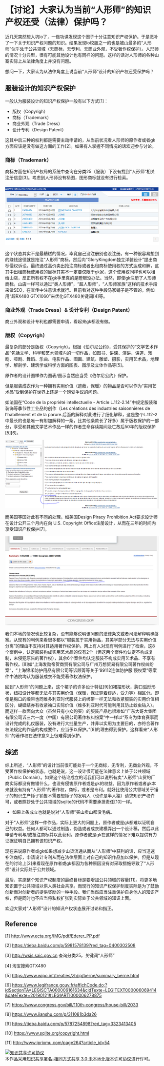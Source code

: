 # 【讨论】大家认为当前“人形师”的知识产权还受（法律）保护吗？

近几天突然想入坑lo了，一做功课发现这个圈子十分注意知识产权保护。于是恶补了一下关于知识产权问题的知识。结果发现lo校服之一的也是被山最多的“人形师”似乎处于公共领域（无商标，无专利，无商业外观，不受著作权保护）。人形师的情况十分典型，很有可能其他设计也有同样的问题。这样的话对人形师的各种山寨实际上从法律角度上并没有问题。

想问一下，大家认为从法律角度上说当前“人形师”设计的知识产权还受保护吗？

## 服装设计的知识产权保护

一般认为服装设计的知识产权保护一般有以下方式[1]：

* 版权（Copyrigh）
* 商标（Trademark）
* 商业外观（Trade Dress）
* 设计专利（Design Patent）

这其中后三种的权利都是需要主动申请的，从当前状况看人形师的原作者或者gk方面应该是没有做这方面的工作[2]。如果有人掌握不同情况的话欢迎参与讨论。

### 商标（Trademark）

商标方面在知识产权局的系统中查询在分类25（服装）下没有找到“人形师”相关注册信息[3]。考虑到人形师没有柄图，图形商标就没有进行检索。

![tm](https://raw.githubusercontent.com/leegggg/renxingshiCR/master/res/tm.png)

这个状态其实不是最糟糕的情况，毕竟自己没注册别也没注册。有一种很容易想到的赚钱途径就是抢注“人形师”商标，然后向“GloryKingdom独立洋装设计”提出商标侵权诉讼。最终通过高价卖出抢注商标或者出租商标使用权的方式达成和解，这其中出租商标使用权的目标其实不一定要仅限于gk家，这个使用权同样也可以租给山店，反正所有权不在gk手里真的是瞪眼没办法。当然，即使gk注册了人形师商标，山店一样可以通过“类人形师”，“超人形师”，“人形师家族”这样的技术手段来做SEO，在宣传中注意话术就行。目前看对这种手段马家铺子是不管的，例如用“超RX480 GTX1060”来优化GTX480关键词[4]等。

### 商业外观（Trade Dress）& 设计专利（Design Patent）

商业外观和设计专利也都需要申请，看起来gk都没有做。

### 版权（Copyrigh）

最复杂的部分是版权（Copyrigh）。根据《伯尔尼公约》，受其保护的“文学艺术作品”包括文学、科学和艺术领域内的一切作品，如图书、讲课、演讲、讲道、戏剧、哑剧、舞蹈、乐曲、电影作品、图画、建筑、雕塑、摄影，实用艺术品，地理学、解剖学、建筑学或科学方面的图表、图示及立体作品等[5]。

原作者的设计图样作为图表/图示当然应当受《伯尔尼公约》保护。

但是服装成衣作为一种拥有实用价值（遮蔽，保暖）的物品是否可以作为“实用艺术品”受到保护在世界上还是一个饱受争议的问题。

如法国在“Code de la propriété intellectuelle - Article L.112-2.14”中规定服装和装饰等季节性工业品的创作（Les créations des industries saisonnières de l'habillement et de la parure.后面的解释对此进行了细化解释，这是整个L.112-2中最长的也是唯一有附加解释的一条，比其他条款长了好多）属于版权保护的一部分，享受和其他文学艺术作品一样的作者生命存续期间及亡故后50年的版权保护[5][6]。

![L112-2](https://raw.githubusercontent.com/leegggg/renxingshiCR/master/res/L112-2.png)

而美国等国对此有不同的处理。如美国Design Piracy Prohibition Act要求设计师在设计公开三个月内在向 U.S. Copyright Office注册设计，从而在三年的时间内享受知识产权保护[7]。

![hr2033](https://raw.githubusercontent.com/leegggg/renxingshiCR/master/res/hr2033.png)

我们本地的情况也比较复杂，没有能够说明该问题的法律条文或者司法解释明确答案。从现有的判例来看很多都以“服装属于实用物品，其美学部分无法与实用价值分离”的理由不支持对其适用著作权保护。网上有人对现有判例进行了检索，这8个案例中，认定服装构成实用艺术品的仅有2个（但这两个案件均认定不构成复制，未侵犯原告的著作权），其余6个案件均认定服装不构成实用艺术品、不享有著作权。[8]如“上海发勋帝贺商贸有限公司与广州万想贸易有限公司著作权纠纷案”，“上海锦禾防护用品有限公司等诉顾菁等关于‘99112连体防护服’侵权案”等案件中法院均认为服装成衣不能受著作权法保护。

回到“人形师”的问题上来，这个裙子的许多设计特征[9]如裙摆形状，胸口弧形形状，纽扣设计等都无法与其实用价值（保暖，保证穿着舒适，受力等）相区分。即使是胸口的缎带也同维多利亚时代服装上的绑带一样无法和收紧服装的实用价值相区分，蝴蝶结亦有收紧袖口实际价值（维多利亚时代可能利用其防止蚊虫钻入）。而这样一款面向大众（虽然只有小众购买）的服装产品也很难如“广东大哥大集团有限公司诉三六一度（中国）有限公司著作权纠纷案”中一样以“系专为体育赛事而设计完成的礼仪服装，没有进行大批量生产，并非以实用为主要目的，亦符合著作权法规定的作品的构成要件，应当予以保护。”[8]的理由得到保护。这样看来“人形师”的著作权在法律意义上很难得到保护。

## 综述

综上所述，“人形师”的设计当前很可能处于一个无商标，无专利，无商业外观，不受著作权保护的状态。也就是说，这一设计很可能在法律意义上处于公共领域（Public Domain）。如果这个结论成立的话我们可以说所有卖“人形师”山货的厂商实际都没有做错什么，也没有侵害原作者或是gk的权益。因为原作者或者gk本来就没有持有“人形师”的著作权，商标，或者是专利。就好比使用公共领域关于锤子的知识生产锤子销售不需要想锤子的发明人（也许是半人猿）请求知识产权许可，或者照抄处于公共领域的sqlite的代码不需要承担责任[10]一样。

* 如果上条成立也就是说对“人形师”买山卖山都没毛病。

对于“人形师”这样一件作品，实际上更大的问题上，原作者或是gk都难以证明自己的权益。任何人都可以通过制造，伪造或者成衣建模弄出一个设计稿，然后以此申请专利与/或抢注商标并以此获利。原作者或是gk在这样的情况下难以提供有力证据证明自己拥有该知识产权。

现在来说原作者或gk如果想减少山货流通从而从“人形师”中获利的话，应当迅速补注商标，申请设计专利从而在法律层面上对自己的知识作品加以保护。但是从现在的讨论上[2]来看现在原作者或gk都因为各种原因没有对采取措施导致了“人形师”设计实际处于公共领域。

最后，实施整个知识产权制度的最终目标是要增加公共领域的容量[11]。将更多地知识置于公共领域以供人类社会共享。而现行的知识产权保护制度实际是为了鼓励创新而对创新者的提供奖励的一种手段。我们当然应当注重保护自身他人的知识产权，但是同时也不应当将私权扩张到实际处于公共领域的知识上面。

欢迎大家对“人形师”设计的知识产权状态展开讨论和指正。

## Reference

[1] http://www.ecta.org/IMG/pdf/Ederer_PP.pdf

[2] https://tieba.baidu.com/p/5981578139?red_tag=0400302508

[3] http://wsjs.saic.gov.cn 查询分类25，关键词“人形师”

[4] 淘宝搜索GTX480

[5] https://www.wipo.int/treaties/zh/ip/berne/summary_berne.html

[6] https://www.legifrance.gouv.fr/affichCode.do;?idSectionTA=LEGISCTA000006161634&cidTexte=LEGITEXT000006069414&dateTexte=20190121#LEGIARTI000006278875

[7] https://www.congress.gov/bill/110th-congress/house-bill/2033

[8] https://www.jianshu.com/p/311081b3da26

[9] https://tieba.baidu.com/p/5787254898?red_tag=3323413405

[10] https://www.sqlite.org/copyright.html

[11] http://www.iprixmu.com/page264?article_id=54

<p>
<a rel="license" href="http://creativecommons.org/licenses/by-sa/3.0/"><img alt="知识共享许可协议" style="border-width:0" src="https://i.creativecommons.org/l/by-sa/3.0/88x31.png" /></a><br />本作品采用<a rel="license" href="http://creativecommons.org/licenses/by-sa/3.0/">知识共享署名-相同方式共享 3.0 未本地化版本许可协议</a>进行许可。
</p>